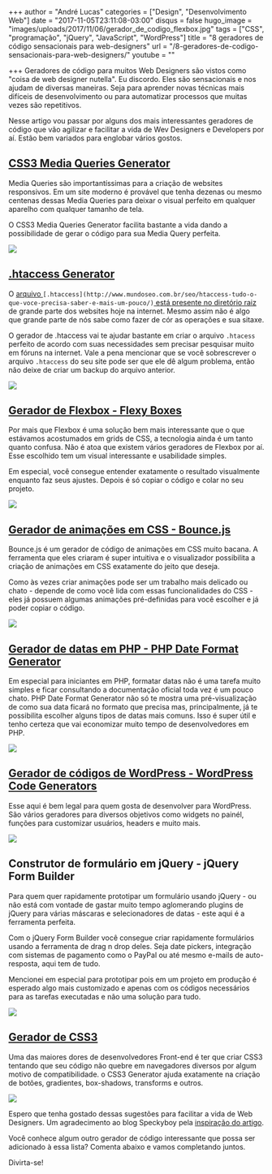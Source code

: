 +++
author = "André Lucas"
categories = ["Design", "Desenvolvimento Web"]
date = "2017-11-05T23:11:08-03:00"
disqus = false
hugo_image = "images/uploads/2017/11/06/gerador_de_codigo_flexbox.jpg"
tags = ["CSS", "programação", "jQuery", "JavaScript", "WordPress"]
title = "8 geradores de código sensacionais para web-designers"
url = "/8-geradores-de-codigo-sensacionais-para-web-designers/"
youtube = ""

+++
Geradores de código para muitos Web Designers são vistos como "coisa de web designer nutella". Eu discordo. Eles são sensacionais e nos ajudam de diversas maneiras. Seja para aprender novas técnicas mais difíceis de desenvolvimento ou para automatizar processos que muitas vezes são repetitivos.

Nesse artigo vou passar por alguns dos mais interessantes geradores de código que vão agilizar e facilitar a vida de Wev Designers e Developers por aí. Estão bem variados para englobar vários gostos.

## [CSS3 Media Queries Generator](http://giona.net/tools/css3-mediaquery-generator/)

Media Queries são importantíssimas para a criação de websites responsivos. Em um site moderno é provável que tenha dezenas ou mesmo centenas dessas Media Queries para deixar o visual perfeito em qualquer aparelho com qualquer tamanho de tela.

O CSS3 Media Queries Generator facilita bastante a vida dando a possibilidade de gerar o código para sua Media Query perfeita.

[![](images/uploads/2017/11/06/gerador_de_codigo_media_queries.jpg)](http://giona.net/tools/css3-mediaquery-generator/)

## [.htaccess Generator](https://www.htaccessredirect.net/)

O [arquivo ](http://www.mundoseo.com.br/seo/htaccess-tudo-o-que-voce-precisa-saber-e-mais-um-pouco/)`[.htaccess](http://www.mundoseo.com.br/seo/htaccess-tudo-o-que-voce-precisa-saber-e-mais-um-pouco/)`[ está presente no diretório raiz](http://www.mundoseo.com.br/seo/htaccess-tudo-o-que-voce-precisa-saber-e-mais-um-pouco/) de grande parte dos websites hoje na internet. Mesmo assim não é algo que grande parte de nós sabe como fazer de cór as operações e sua sitaxe.

O gerador de .htaccess vai te ajudar bastante em criar o arquivo `.htacess` perfeito de acordo com suas necessidades sem precisar pesquisar muito em fóruns na internet. Vale a pena mencionar que se você sobrescrever o arquivo `.htaccess` do seu site pode ser que ele dê algum problema, então não deixe de criar um backup do arquivo anterior.

[![](images/uploads/2017/11/06/gerador_de_codigo_htaccess.jpg)](https://www.htaccessredirect.net/)

## [Gerador de Flexbox - Flexy Boxes](http://the-echoplex.net/flexyboxes/)

Por mais que Flexbox é uma solução bem mais interessante que o que estávamos acostumados em grids de CSS, a tecnologia ainda é um tanto quanto confusa. Não é atoa que existem vários geradores de Flexbox por aí. Esse escolhido tem um visual interessante e usabilidade simples.

Em especial, você consegue entender exatamente o resultado visualmente enquanto faz seus ajustes. Depois é só copiar o código e colar no seu projeto.

[![](images/uploads/2017/11/06/gerador_de_codigo_flexbox.jpg)](http://the-echoplex.net/flexyboxes/)

## [Gerador de animações em CSS - Bounce.js](http://bouncejs.com/)

Bounce.js é um gerador de código de animações em CSS muito bacana. A ferramenta que eles criaram é super intuitiva e o visualizador possibilita a criação de animações em CSS exatamente do jeito que deseja.

Como às vezes criar animações pode ser um trabalho mais delicado ou chato - depende de como você lida com essas funcionalidades do CSS - eles já possuem algumas animações pré-definidas para você escolher e já poder copiar o código.

[![](images/uploads/2017/11/06/gerador_de_codigo_animacoes_css.jpg)](http://bouncejs.com/)

## [Gerador de datas em PHP - PHP Date Format Generator](http://www.mraffaele.com/labs/php-date-format-generator/)

Em especial para iniciantes em PHP, formatar datas não é uma tarefa muito simples e ficar consultando a documentação oficial toda vez é um pouco chato. PHP Date Format Generator não só te mostra uma pré-visualização de como sua data ficará no formato que precisa mas, principalmente, já te possibilita escolher alguns tipos de datas mais comuns. Isso é super útil e tenho certeza que vai economizar muito tempo de desenvolvedores em PHP.

[![](images/uploads/2017/11/06/gerador_de_codigo_gerador_de_data_php.jpg)](http://www.mraffaele.com/labs/php-date-format-generator/)

## [Gerador de códigos de WordPress - WordPress Code Generators](https://www.nimbusthemes.com/wordpress-code-generators/)

Esse aqui é bem legal para quem gosta de desenvolver para WordPress. São vários geradores para diversos objetivos como widgets no painél, funções para customizar usuários, headers e muito mais.

[![](images/uploads/2017/11/06/gerador_de_codigo_wordpress.jpg)](https://www.nimbusthemes.com/wordpress-code-generators/)

## Construtor de formulário em jQuery - jQuery Form Builder

Para quem quer rapidamente prototipar um formulário usando jQuery - ou não está com vontade de gastar muito tempo aglomerando plugins de jQuery para várias máscaras e selecionadores de datas - este aqui é a ferramenta perfeita.

Com o jQuery Form Builder você consegue criar rapidamente formulários usando a ferramenta de drag n drop deles. Seja date pickers, integração com sistemas de pagamento como o PayPal ou até mesmo e-mails de auto-resposta, aqui tem de tudo.

Mencionei em especial para prototipar pois em um projeto em produção é esperado algo mais customizado e apenas com os códigos necessários para as tarefas executadas e não uma solução para tudo.

[![](images/uploads/2017/11/06/gerador_de_codigo_formularios_jquery.jpg)](https://www.jqueryform.com/builder.php)

## [Gerador de CSS3](https://css3gen.com/)

Uma das maiores dores de desenvolvedores Front-end é ter que criar CSS3 tentando que seu código não quebre em navegadores diversos por algum motivo de compatibilidade. o CSS3 Generator ajuda exatamente na criação de botões, gradientes, box-shadows, transforms e outros.

[![](images/uploads/2017/11/06/gerador_de_codigo_css3.jpg)](https://css3gen.com/)

Espero que tenha gostado dessas sugestões para facilitar a vida de Web Designers. Um agradecimento ao blog Speckyboy pela [inspiração do artigo](https://speckyboy.com/code-generators-web-designers/).

Você conhece algum outro gerador de código interessante que possa ser adicionado à essa lista? Comenta abaixo e vamos completando juntos.

Divirta-se!
